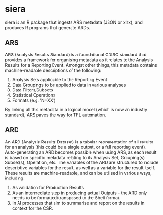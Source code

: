 # siera
siera is an R package that ingests ARS metadata (JSON or xlsx), and produces R programs that generate ARDs.

## ARS
ARS (Analysis Results Standard) is a foundational CDISC standard that provides a framework for organising metadata as it relates to the Analysis Results for a Reporting Event.  Amongst other things, this metadata 
contains machine-readable descriptions of the following:
1. Analysis Sets applicable to the Reporting Event
2. Data Groupings to be applied to data in various analyses
3. Data Filters/Subsets
4. Statistical Operations
5. Formats (e.g. 'N=XX')

By linking all this metadata in a logical model (which is now an industry standard), ARS paves the way for TFL automation.  

## ARD
An ARD (Analysis Results Dataset) is a tabular representation of all results for an analysis (this could be a single output, or a full reporting event).  Auto-generating  an ARD becomes possible when using ARS, as 
each result is based on specific metadata relating to its Analysis Set, Grouping(s), Subset(s), Operation, etc.  The variables of the ARD are structured to include descriptive variables for the result, as well as
a variable for the result itself.  These results are machine-readable, and can be utilised in various ways, including:
1. As validation for Production Results
2. As an intermediate step in producing actual Outputs - the ARD only needs to be formatted/transposed to the Shell format.
3. In AI processes that aim to summarise and report on the results in context for the CSR.

